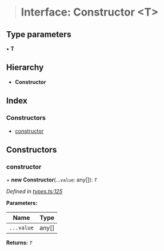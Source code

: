 > # Interface: Constructor <**T**>

## Type parameters

▪ **T**

## Hierarchy

* **Constructor**

## Index

### Constructors

* [constructor](_types_.constructor.md#constructor)

## Constructors

###  constructor

\+ **new Constructor**(...`value`: any[]): *`T`*

*Defined in [types.ts:125](https://github.com/polkadot-js/api/blob/9954477/packages/types/src/types.ts#L125)*

**Parameters:**

Name | Type |
------ | ------ |
`...value` | any[] |

**Returns:** *`T`*